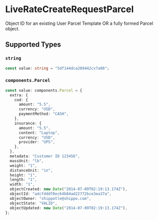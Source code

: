 # LiveRateCreateRequestParcel

Object ID for an existing User Parcel Template OR a fully formed Parcel object.


## Supported Types

### `string`

```typescript
const value: string = "5df144dca289442cv7a06";
```

### `components.Parcel`

```typescript
const value: components.Parcel = {
  extra: {
    cod: {
      amount: "5.5",
      currency: "USD",
      paymentMethod: "CASH",
    },
    insurance: {
      amount: "5.5",
      content: "Laptop",
      currency: "USD",
      provider: "UPS",
    },
  },
  metadata: "Customer ID 123456",
  massUnit: "lb",
  weight: "1",
  distanceUnit: "in",
  height: "1",
  length: "1",
  width: "1",
  objectCreated: new Date("2014-07-09T02:19:13.174Z"),
  objectId: "adcfdddf8ec64b84ad22772bce3ea37a",
  objectOwner: "shippotle@shippo.com",
  objectState: "VALID",
  objectUpdated: new Date("2014-07-09T02:19:13.174Z"),
};
```

